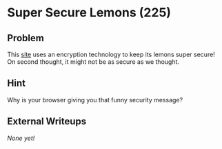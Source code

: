 # Super Secure Lemons (225)

## Problem

This [site](https://web.easyctf.com:10202) uses an encryption technology to keep its lemons super secure! On second thought, it might not be as secure as we thought.

## Hint

Why is your browser giving you that funny security message?

## External Writeups

*None yet!*